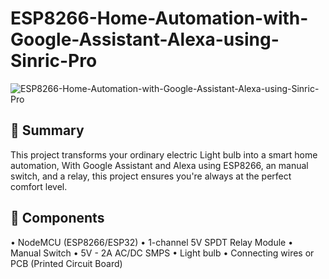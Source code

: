 # ESP8266-Home-Automation-with-Google-Assistant-Alexa-using-Sinric-Pro
![ESP8266-Home-Automation-with-Google-Assistant-Alexa-using-Sinric-Pro](https://github.com/Circuit-Digest/ESP8266-Home-Automation-with-Google-Assistant-Alexa-using-Sinric-Pro/blob/main/Thumbnail%20Image/IMG_4912.JPG)

## 📜 Summary

This project transforms your ordinary electric Light bulb into a smart home automation, With Google Assistant and Alexa using ESP8266, an manual switch, and a relay, this project ensures you're always at the perfect comfort level.

## 🧰 Components

•	NodeMCU (ESP8266/ESP32) 
•	1-channel 5V SPDT Relay Module
•	Manual Switch
•	5V - 2A  AC/DC SMPS 
•	Light bulb
•	Connecting wires or PCB (Printed Circuit Board)
